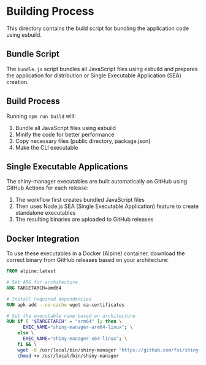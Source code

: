 # Building Process

This directory contains the build script for bundling the application code using esbuild.

## Bundle Script

The `bundle.js` script bundles all JavaScript files using esbuild and prepares the application for distribution or Single Executable Application (SEA) creation.

## Build Process

Running `npm run build` will:

1. Bundle all JavaScript files using esbuild
2. Minify the code for better performance
3. Copy necessary files (public directory, package.json)
4. Make the CLI executable

## Single Executable Applications

The shiny-manager executables are built automatically on GitHub using GitHub Actions for each release:

1. The workflow first creates bundled JavaScript files
2. Then uses Node.js SEA (Single Executable Application) feature to create standalone executables
3. The resulting binaries are uploaded to GitHub releases

## Docker Integration

To use these executables in a Docker (Alpine) container, download the correct binary from GitHub releases based on your architecture:

```dockerfile
FROM alpine:latest

# Set ARG for architecture
ARG TARGETARCH=amd64

# Install required dependencies
RUN apk add --no-cache wget ca-certificates

# Set the executable name based on architecture
RUN if [ "$TARGETARCH" = "arm64" ]; then \
      EXEC_NAME="shiny-manager-arm64-linux"; \
    else \
      EXEC_NAME="shiny-manager-x64-linux"; \
    fi && \
    wget -O /usr/local/bin/shiny-manager "https://github.com/fxi/shiny-manager/releases/latest/download/$EXEC_NAME" && \
    chmod +x /usr/local/bin/shiny-manager
```